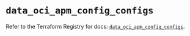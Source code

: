 # `data_oci_apm_config_configs`

Refer to the Terraform Registry for docs: [`data_oci_apm_config_configs`](https://registry.terraform.io/providers/oracle/oci/6.18.0/docs/data-sources/apm_config_configs).
